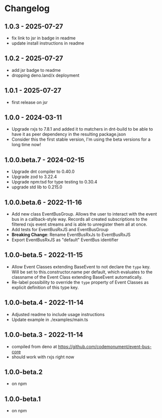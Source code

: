 # Changelog

## 1.0.3 - 2025-07-27

- fix link to jsr in badge in readme
- update install instructions in readme

## 1.0.2 - 2025-07-27

- add jsr badge to readme
- dropping deno.land/x deployment

## 1.0.1 - 2025-07-27

- first release on jsr

## 1.0.0 - 2024-03-11

- Upgrade rxjs to 7.8.1 and added it to matchers in dnt-build to be able to have it as peer dependency in the resulting package.json
- Consider this the first stable version, I'm using the beta versions for a long time now!

## 1.0.0.beta.7 - 2024-02-15

- Upgrade dnt compiler to 0.40.0
- Upgrade zod to 3.22.4
- Upgrade npm:tsd for type testing to 0.30.4
- upgrade std lib to 0.215.0

## 1.0.0.beta.6 - 2022-11-16

- Add new class EventBusGroup. Allows the user to interact with the event bus in a callback-style way.
  Records all created subscriptions to the filtered rxjs event streams and is able to unregister them all at once.
- Add tests for EventBusRxJS and EventBusGroup
- **Breaking Change**: Rename EventBusRxJs to EventBusRxJS
- Export EventBusRxJS as "default" EventBus identifier

## 1.0.0-beta.5 - 2022-11-15

- Allow Event Classes extending BaseEvent<T> to not declare the `type` key.
  Will be set to this.constructor.name per default, which evaluates to the classname of the Event Class extending BaseEvent<T> automatically.
- Re-label possibility to override the `type` property of Event Classes as explicit definition of this type key.

## 1.0.0-beta.4 - 2022-11-14

- Adjusted readme to include usage instructions
- Update example in ./examples/main.ts

## 1.0.0-beta.3 - 2022-11-14

- compiled from deno at https://github.com/codemonument/event-bus-core
- should work with rxjs right now

## 1.0.0-beta.2

- on npm

## 1.0.0-beta.1

- on npm
